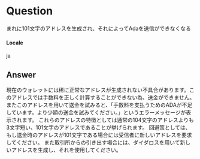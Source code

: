 # Question
まれに101文字のアドレスを生成され、それによってAdaを送信ができなくなる
#### Locale
ja
## Answer
現在のウォレットには稀に正常なアドレスが生成されない不具合があります。このアドレスでは手数料を正しく計算することができない為、送金ができません。
またこのアドレスを用いて送金を試みると、「手数料を支払うためのADAが不足しています。より少額の送金を試みてください。」というエラーメッセージが表示されます。
これらのアドレスの特徴としては通常の104文字のアドレスよりも3文字短い、101文字のアドレスであることが挙げられます。
回避策としては、もし送金時のアドレスが101文字である場合には受信者に新しいアドレスを要求してください。
また取引所からの引き出す場合には、ダイダロスを用いて新しいアドレスを生成し、それを使用してください。